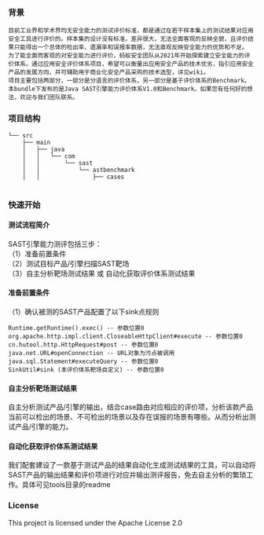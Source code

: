 ### 背景
    目前工业界和学术界均无安全能力的测试评价标准，都是通过在若干样本集上的测试结果对应用安全工具进行评价的。样本集的设计没有标准，差异很大，无法全面客观的反映全貌，且评价结果只能得出一个总体的检出率、遗漏率和误报率数据，无法直观反映安全能力的优势和不足。
    为了能全面而客观的对安全能力进行评价，蚂蚁安全团队从2021年开始探索建立安全能力的评价体系。通过应用安全评价体系项目，希望可以衡量出应用安全产品的技术优劣，指引应用安全产品的发展方向，并可辅助用于商业化安全产品采购的技术选型，详见wiki。
    项目主要包括两部分，一部分是分语言的评价体系，另一部分是基于评价体系的Benchmark。本bundle下发布的是Java SAST引擎能力评价体系V1.0和Benchmark。如果您有任何好的想法，欢迎与我们团队联系。
### 项目结构
```
└── src
    ├── main
    │   ├── java
    │   │   └── com
    │   │       └── sast
    │   │           └── astbenchmark
    │   │               ├── cases   
      
```
### 快速开始
#### 测试流程简介
SAST引擎能力测评包括三步：</br>
（1）准备前置条件</br>
（2）测试目标产品/引擎扫描SAST靶场</br>
（3）自主分析靶场测试结果 或 自动化获取评价体系测试结果 </br>
#### 准备前置条件
（1）确认被测的SAST产品配置了以下sink点规则
```
Runtime.getRuntime().exec() -- 参数位置0
org.apache.http.impl.client.CloseableHttpClient#execute -- 参数位置0
cn.hutool.http.HttpRequest#post -- 参数位置0
java.net.URL#openConnection -- URL对象为污点被调用
java.sql.Statement#executeQuery -- 参数位置0
SinkUtil#sink (本评价体系靶场自定义) -- 参数位置0
```
#### 自主分析靶场测试结果
自主分析测试产品/引擎的输出，结合case路由对应相应的评价项，分析该款产品当前可以检出的场景、不可检出的场景以及存在误报的场景有哪些。从而分析出测试产品/引擎的能力。

#### 自动化获取评价体系测试结果
我们配套建设了一款基于测试产品的结果自动化生成测试结果的工具，可以自动将SAST产品的输出结果和评价项进行对应并输出测评报告，免去自主分析的繁琐工作。具体可见tools目录的readme

### License
This project is licensed under the Apache License 2.0
